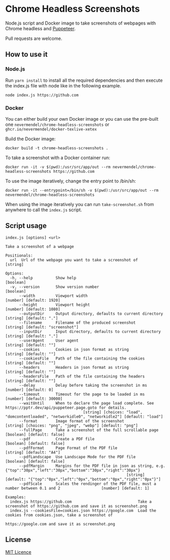 # Chrome Headless Screenshots

Node.js script and Docker image to take screenshots of webpages with Chrome headless and [Puppeteer](https://github.com/puppeteer/puppeteer).

Pull requests are welcome.

## How to use it

### Node.js

Run `yarn install` to install all the required dependencies and then execute the index.js file with node like in the following example.

```
node index.js https://github.com
```

### Docker

You can either build your own Docker image or you can use the pre-built one `nevermendel/chrome-headless-screenshots` or `ghcr.io/nevermendel/docker-texlive-xetex`

Build the Docker image:

```
docker build -t chrome-headless-screenshots .
```

To take a screenshot with a Docker container run:

```
docker run -it -v $(pwd):/usr/src/app/out --rm nevermendel/chrome-headless-screenshots https://github.com
```

To use the image iteratively, change the entry point to /bin/sh:

```
docker run -it --entrypoint=/bin/sh -v $(pwd):/usr/src/app/out --rm nevermendel/chrome-headless-screenshots
```

When using the image iteratively you can run `take-screenshot.sh` from anywhere to call the `index.js` script. 

## Script usage

```
index.js [options] <url>

Take a screenshot of a webpage

Positionals:
  url  Url of the webpage you want to take a screenshot of                                                                [string]

Options:
  -h, --help          Show help                                                                                          [boolean]
  -v, --version       Show version number                                                                                [boolean]
      --width         Viewport width                                                                      [number] [default: 1920]
      --height        Viewport height                                                                     [number] [default: 1080]
      --outputDir     Output directory, defaults to current directory                                      [string] [default: "."]
      --filename      Filename of the produced screenshot                                         [string] [default: "screenshot"]
      --inputDir      Input directory, defaults to current directory                                       [string] [default: "."]
      --userAgent     User agent                                                                            [string] [default: ""]
      --cookies       Cookies in json format as string                                                      [string] [default: ""]
      --cookiesFile   Path of the file containing the cookies                                               [string] [default: ""]
      --headers       Headers in json format as string                                                      [string] [default: ""]
      --headersFile   Path of the file containing the headers                                               [string] [default: ""]
      --delay         Delay before taking the screenshot in ms                                               [number] [default: 0]
      --timeout       Timeout for the page to be loaded in ms                                            [number] [default: 30000]
      --waitUntil     When to declare the page load complete. See https://pptr.dev/api/puppeteer.page.goto for details.
                                  [string] [choices: "load", "domcontentloaded", "networkidle0", "networkidle2"] [default: "load"]
      --format        Image format of the screenshot                    [string] [choices: "png", "jpeg", "webp"] [default: "png"]
      --fullPage      Take a screenshot of the full scrollable page                                     [boolean] [default: false]
      --pdf           Create a PDF file                                                                 [boolean] [default: false]
      --pdfFormat     Page Format of the PDF file                                                         [string] [default: "A4"]
      --pdfLandscape  Use Landscape Mode for the PDF file                                               [boolean] [default: false]
      --pdfMargin     Margins for the PDF file in json as string, e.g. {"top":"30px","left":"30px","bottom":"30px","right":"30px"}
                                                     [string] [default: "{"top":"0px","left":"0px","bottom":"0px","right":"0px"}"]
      --pdfScale      Scales the rendinger of the PDF file, must a number between 0.1 and 2                  [number] [default: 1]

Examples:
  index.js https://github.com                             Take a screenshot of https://github.com and save it as screenshot.png
  index.js --cookiesFile=cookies.json https://google.com  Load the cookies from cookies.json, take a screenshot of
                                                          https://google.com and save it as screenshot.png
```

## License

[MIT Licence](LICENSE.md)
